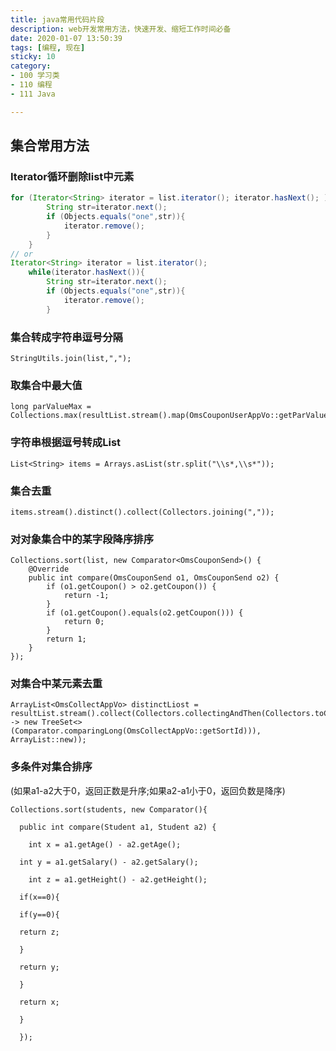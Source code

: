 ```yaml
---
title: java常用代码片段
description: web开发常用方法，快速开发、缩短工作时间必备
date: 2020-01-07 13:50:39
tags: [编程, 现在]
sticky: 10
category:
- 100 学习类
- 110 编程
- 111 Java

---
```




## 集合常用方法

### Iterator循环删除list中元素

```java
for (Iterator<String> iterator = list.iterator(); iterator.hasNext(); ) {
        String str=iterator.next();
        if (Objects.equals("one",str)){
            iterator.remove();
        }
    }
// or
Iterator<String> iterator = list.iterator();
    while(iterator.hasNext()){
        String str=iterator.next();
        if (Objects.equals("one",str)){
            iterator.remove();
        }

```



### 集合转成字符串逗号分隔

    StringUtils.join(list,",");

### 取集合中最大值

    long parValueMax = Collections.max(resultList.stream().map(OmsCouponUserAppVo::getParValue).collect(Collectors.toList()));

### 字符串根据逗号转成List

    List<String> items = Arrays.asList(str.split("\\s*,\\s*"));

### 集合去重

    items.stream().distinct().collect(Collectors.joining(","));

### 对对象集合中的某字段降序排序

    Collections.sort(list, new Comparator<OmsCouponSend>() {
        @Override
        public int compare(OmsCouponSend o1, OmsCouponSend o2) {
            if (o1.getCoupon() > o2.getCoupon()) {
                return -1;
            }
            if (o1.getCoupon().equals(o2.getCoupon())) {
                return 0;
            }
            return 1;
        }
    });

### 对集合中某元素去重

    ArrayList<OmsCollectAppVo> distinctLiost = resultList.stream().collect(Collectors.collectingAndThen(Collectors.toCollection(() -> new TreeSet<>(Comparator.comparingLong(OmsCollectAppVo::getSortId))), ArrayList::new));

### 多条件对集合排序
(如果a1-a2大于0，返回正数是升序;如果a2-a1小于0，返回负数是降序)
    

    Collections.sort(students, new Comparator(){
    
      public int compare(Student a1, Student a2) {
    
     	int x = a1.getAge() - a2.getAge();
    
      int y = a1.getSalary() - a2.getSalary();
    
     	int z = a1.getHeight() - a2.getHeight();
    
      if(x==0){
    
      if(y==0){
    
      return z;
    
      }
    
      return y;
    
      }
    
      return x;
    
      }
    
      });


​     
















